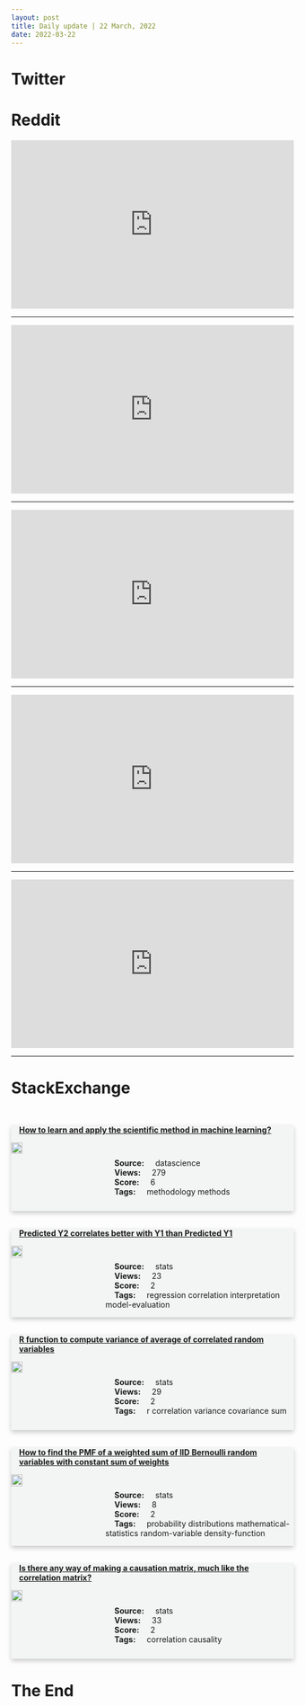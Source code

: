 ```yaml
---
layout: post
title: Daily update | 22 March, 2022
date: 2022-03-22
---
```


<script async src="https://platform.twitter.com/widgets.js" charset="utf-8"></script>


<script src='https://storage.ko-fi.com/cdn/scripts/overlay-widget.js'></script>
<script>
  kofiWidgetOverlay.draw('themldojo', {
    'type': 'floating-chat',
    'floating-chat.donateButton.text': 'Support me',
    'floating-chat.donateButton.background-color': '#f45d22',
    'floating-chat.donateButton.text-color': '#fff'
  });
</script>

# Twitter 

<blockquote class="twitter-tweet"><a href="https://twitter.com/Sukriti_Macker/status/1505712487475388421"></a></blockquote>

<blockquote class="twitter-tweet"><a href="https://twitter.com/kirakosarin/status/1505797164357734402"></a></blockquote>

<blockquote class="twitter-tweet"><a href="https://twitter.com/hisspikeness/status/1505844317021249539"></a></blockquote>

<blockquote class="twitter-tweet"><a href="https://twitter.com/TheSequenceAI/status/1505824878879862784"></a></blockquote>

<blockquote class="twitter-tweet"><a href="https://twitter.com/EricTopol/status/1505942828542676996"></a></blockquote>

<blockquote class="twitter-tweet"><a href="https://twitter.com/ylecun/status/1505949604306632707"></a></blockquote>

<blockquote class="twitter-tweet"><a href="https://twitter.com/karpathy/status/1506043952176279558"></a></blockquote>

<blockquote class="twitter-tweet"><a href="https://twitter.com/DeepLearningAI_/status/1505922177836752900"></a></blockquote>

<blockquote class="twitter-tweet"><a href="https://twitter.com/slashML/status/1505777735356063745"></a></blockquote>

<blockquote class="twitter-tweet"><a href="https://twitter.com/ylecun/status/1505953398335627267"></a></blockquote>

# Reddit 

<iframe id="reddit-embed" src="https://www.redditmedia.com/r/datascience/comments/tj3kek/guys_weve_been_doing_it_wrong_this_whole_time?ref_source=embed&amp;ref=share&amp;embed=true" sandbox="allow-scripts allow-same-origin allow-popups" style="border: none;" height="300" width="100%" scrolling="yes"></iframe>
<hr style="width:100%;text-align:left;margin-left:0">
<iframe id="reddit-embed" src="https://www.redditmedia.com/r/datascience/comments/tjfxtx/feeling_starting_out?ref_source=embed&amp;ref=share&amp;embed=true" sandbox="allow-scripts allow-same-origin allow-popups" style="border: none;" height="300" width="100%" scrolling="yes"></iframe>
<hr style="width:100%;text-align:left;margin-left:0">
<iframe id="reddit-embed" src="https://www.redditmedia.com/r/dataengineering/comments/tj81in/wrote_a_post_about_how_we_implemented_the_modern?ref_source=embed&amp;ref=share&amp;embed=true" sandbox="allow-scripts allow-same-origin allow-popups" style="border: none;" height="300" width="100%" scrolling="yes"></iframe>
<hr style="width:100%;text-align:left;margin-left:0">
<iframe id="reddit-embed" src="https://www.redditmedia.com/r/MachineLearning/comments/tj3f9t/n_linkedin_open_sources_fasttreeshap_python?ref_source=embed&amp;ref=share&amp;embed=true" sandbox="allow-scripts allow-same-origin allow-popups" style="border: none;" height="300" width="100%" scrolling="yes"></iframe>
<hr style="width:100%;text-align:left;margin-left:0">
<iframe id="reddit-embed" src="https://www.redditmedia.com/r/dataengineering/comments/tj1q18/professional_certificate_data_engineering_from_ibm?ref_source=embed&amp;ref=share&amp;embed=true" sandbox="allow-scripts allow-same-origin allow-popups" style="border: none;" height="300" width="100%" scrolling="yes"></iframe>
<hr style="width:100%;text-align:left;margin-left:0">

<style>
.card {
box-shadow: 0 4px 8px 0 rgba(0,0,0,0.2);
transition: 0.3s;
width: 100%;
background-color: #F3F4F4;
}
p{
    margin-left:  3em;
    padding-top: 1em;
}
.part2{
    display: grid;
    grid-template-columns: 1fr 3fr;
}
h4{
    margin: 1em;
}

.card:hover {
box-shadow: 0 8px 16px 0 rgba(0,0,0,0.2);
}
b {
padding: 2px 16px;
}
</style>
  
# StackExchange 


  <br>
  <div class="card">
  <h4><a href='https://datascience.stackexchange.com/questions/109224/how-to-learn-and-apply-the-scientific-method-in-machine-learning'>How to learn and apply the scientific method in machine learning?</a></h4> 
  <div class="part2">
      <img src="https://cdn.sstatic.net/Sites/datascience/Img/apple-touch-icon@2.png?v=1c36463984b3" alt="Img missing!" style="width:40%">
      <p><b>Source:</b> datascience<br><b>Views:</b> 279<br><b>Score:</b> 6<br><b>Tags:</b> <span class="badge badge-dark">methodology</span> <span class="badge badge-dark">methods</span></p> 
  </div>
  </div>
      
  <br>
  <div class="card">
  <h4><a href='https://stats.stackexchange.com/questions/568571/predicted-y2-correlates-better-with-y1-than-predicted-y1'>Predicted Y2 correlates better with Y1 than Predicted Y1</a></h4> 
  <div class="part2">
      <img src="https://cdn.sstatic.net/Sites/stats/Img/apple-touch-icon@2.png?v=344f57aa10cc" alt="Img missing!" style="width:40%">
      <p><b>Source:</b> stats<br><b>Views:</b> 23<br><b>Score:</b> 2<br><b>Tags:</b> <span class="badge badge-dark">regression</span> <span class="badge badge-dark">correlation</span> <span class="badge badge-dark">interpretation</span> <span class="badge badge-dark">model-evaluation</span></p> 
  </div>
  </div>
      
  <br>
  <div class="card">
  <h4><a href='https://stats.stackexchange.com/questions/568524/r-function-to-compute-variance-of-average-of-correlated-random-variables'>R function to compute variance of average of correlated random variables</a></h4> 
  <div class="part2">
      <img src="https://cdn.sstatic.net/Sites/stats/Img/apple-touch-icon@2.png?v=344f57aa10cc" alt="Img missing!" style="width:40%">
      <p><b>Source:</b> stats<br><b>Views:</b> 29<br><b>Score:</b> 2<br><b>Tags:</b> <span class="badge badge-dark">r</span> <span class="badge badge-dark">correlation</span> <span class="badge badge-dark">variance</span> <span class="badge badge-dark">covariance</span> <span class="badge badge-dark">sum</span></p> 
  </div>
  </div>
      
  <br>
  <div class="card">
  <h4><a href='https://stats.stackexchange.com/questions/568613/how-to-find-the-pmf-of-a-weighted-sum-of-iid-bernoulli-random-variables-with-con'>How to find the PMF of a weighted sum of IID Bernoulli random variables with constant sum of weights</a></h4> 
  <div class="part2">
      <img src="https://cdn.sstatic.net/Sites/stats/Img/apple-touch-icon@2.png?v=344f57aa10cc" alt="Img missing!" style="width:40%">
      <p><b>Source:</b> stats<br><b>Views:</b> 8<br><b>Score:</b> 2<br><b>Tags:</b> <span class="badge badge-dark">probability</span> <span class="badge badge-dark">distributions</span> <span class="badge badge-dark">mathematical-statistics</span> <span class="badge badge-dark">random-variable</span> <span class="badge badge-dark">density-function</span></p> 
  </div>
  </div>
      
  <br>
  <div class="card">
  <h4><a href='https://stats.stackexchange.com/questions/568576/is-there-any-way-of-making-a-causation-matrix-much-like-the-correlation-matrix'>Is there any way of making a causation matrix, much like the correlation matrix?</a></h4> 
  <div class="part2">
      <img src="https://cdn.sstatic.net/Sites/stats/Img/apple-touch-icon@2.png?v=344f57aa10cc" alt="Img missing!" style="width:40%">
      <p><b>Source:</b> stats<br><b>Views:</b> 33<br><b>Score:</b> 2<br><b>Tags:</b> <span class="badge badge-dark">correlation</span> <span class="badge badge-dark">causality</span></p> 
  </div>
  </div>
      
# The End